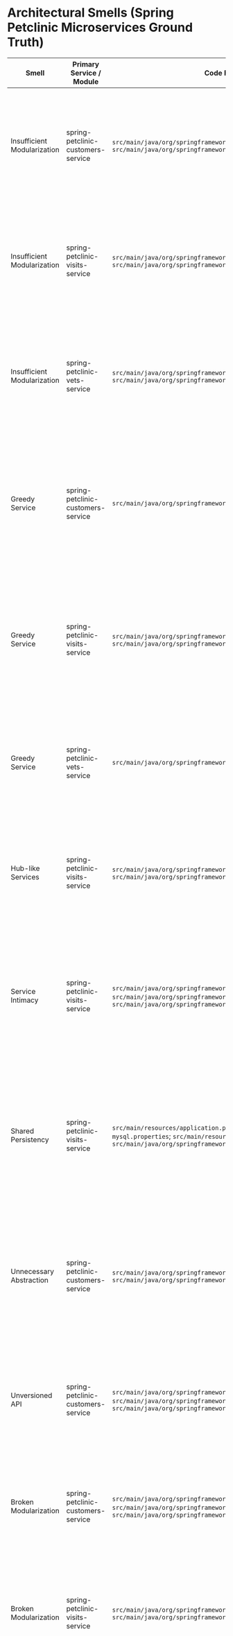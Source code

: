 # Architectural Smells (Spring Petclinic Microservices Ground Truth)

| Smell | Primary Service / Module | Code File Path (if applicable) | Code Line(s) | Labeling justification in details |
| --- | --- | --- | --- | --- |
| Insufficient Modularization | spring-petclinic-customers-service | `src/main/java/org/springframework/samples/petclinic/owner/OwnerController.java`; `src/main/java/org/springframework/samples/petclinic/owner/PetController.java` | OwnerController.java:L73-L175; PetController.java:L62-L180 | Owner search, profile updates, pet registration, and validation all run from the same Spring MVC module, so distinct customer bounded contexts are collapsed into one deployment. |
| Insufficient Modularization | spring-petclinic-visits-service | `src/main/java/org/springframework/samples/petclinic/owner/VisitController.java`; `src/main/java/org/springframework/samples/petclinic/owner/Owner.java` | VisitController.java:L62-L102; Owner.java:L65-L175 | Visit scheduling is implemented inside the owner package and mutates the owner aggregate directly, preventing the visits feature from standing alone as its own module. |
| Insufficient Modularization | spring-petclinic-vets-service | `src/main/java/org/springframework/samples/petclinic/vet/VetController.java`; `src/main/java/org/springframework/samples/petclinic/vet/Vets.java` | VetController.java:L44-L75; Vets.java:L31-L41 | The vets slice mixes HTML rendering, REST responses, pagination helpers, and a bespoke wrapper class inside a single controller package instead of separating responsibilities. |
| Greedy Service | spring-petclinic-customers-service | `src/main/java/org/springframework/samples/petclinic/owner/PetController.java` | PetController.java:L62-L180 | `PetController` orchestrates owner lookups, pet-type loading, duplicate-name checks, validation, and persistence of the owner aggregate in one transaction script rather than delegating to specialized services. |
| Greedy Service | spring-petclinic-visits-service | `src/main/java/org/springframework/samples/petclinic/owner/VisitController.java`; `src/main/java/org/springframework/samples/petclinic/owner/Owner.java` | VisitController.java:L62-L102; Owner.java:L165-L175 | The visit controller preloads owners, constructs visits, handles validation failures, updates the owner entity, and persists it, accumulating workflow and persistence responsibilities in a single class. |
| Greedy Service | spring-petclinic-vets-service | `src/main/java/org/springframework/samples/petclinic/vet/VetController.java` | VetController.java:L44-L75 | `VetController` performs pagination, prepares HTML model attributes, and builds REST payloads while directly invoking the repository, concentrating multiple concerns in one controller. |
| Hub-like Services | spring-petclinic-visits-service | `src/main/java/org/springframework/samples/petclinic/owner/VisitController.java`; `src/main/java/org/springframework/samples/petclinic/owner/OwnerRepository.java` | VisitController.java:L44-L102; OwnerRepository.java:L37-L61 | Every visit flow retrieves and saves data through `OwnerRepository`, so the repository becomes the central hub for both customer and visit concerns. |
| Service Intimacy | spring-petclinic-visits-service | `src/main/java/org/springframework/samples/petclinic/owner/VisitController.java`; `src/main/java/org/springframework/samples/petclinic/owner/Owner.java`; `src/main/java/org/springframework/samples/petclinic/owner/Pet.java` | VisitController.java:L62-L102; Owner.java:L165-L175; Pet.java:L57-L84 | Visit orchestration reaches into owner and pet collections, adding visits through `Owner.addVisit` and `Pet.addVisit`, exposing intimate knowledge of the customer aggregate internals. |
| Shared Persistency | spring-petclinic-visits-service | `src/main/resources/application.properties`; `src/main/resources/application-mysql.properties`; `src/main/resources/application-postgres.properties`; `src/main/java/org/springframework/samples/petclinic/owner/Visit.java` | application.properties:L1-L11; application-mysql.properties:L1-L7; application-postgres.properties:L1-L7; Visit.java:L35-L67 | All profiles point at the shared `petclinic` schema, and the Visit entity maps into that datasource alongside owners and pets, so the visits module writes to the same physical database as the customer domain. |
| Unnecessary Abstraction | spring-petclinic-customers-service | `src/main/java/org/springframework/samples/petclinic/owner/PetTypeFormatter.java`; `src/main/java/org/springframework/samples/petclinic/owner/PetController.java` | PetTypeFormatter.java:L36-L60; PetController.java:L62-L124 | The formatter bean re-queries every pet type to map names to entities even though the controller already exposes typed `PetType` options, adding a redundant abstraction that mirrors repository access without extra behavior. |
| Unversioned API | spring-petclinic-customers-service | `src/main/java/org/springframework/samples/petclinic/owner/OwnerController.java`; `src/main/java/org/springframework/samples/petclinic/owner/PetController.java`; `src/main/java/org/springframework/samples/petclinic/owner/VisitController.java` | OwnerController.java:L73-L175; PetController.java:L99-L158; VisitController.java:L84-L101 | Customer, pet, and visit endpoints live directly under `/owners`, `/pets`, and `/visits` URIs, leaving no version prefix to evolve contracts without breaking existing consumers. |
| Broken Modularization | spring-petclinic-customers-service | `src/main/java/org/springframework/samples/petclinic/owner/Owner.java`; `src/main/java/org/springframework/samples/petclinic/owner/Pet.java`; `src/main/java/org/springframework/samples/petclinic/owner/VisitController.java` | Owner.java:L65-L175; Pet.java:L57-L84; VisitController.java:L62-L102 | Customer aggregates cascade persistence to pets and visits while the visit controller persists through the owner entity, tying multiple domains into the same module. |
| Broken Modularization | spring-petclinic-visits-service | `src/main/java/org/springframework/samples/petclinic/owner/VisitController.java`; `src/main/java/org/springframework/samples/petclinic/owner/Owner.java` | VisitController.java:L62-L102; Owner.java:L165-L175 | Visit logic sits inside the owner package and writes through owner entities, so adjusting visits requires editing customer classes, signaling a broken boundary. |
| Broken Modularization | spring-petclinic-vets-service | `src/main/java/org/springframework/samples/petclinic/vet/VetController.java`; `src/main/java/org/springframework/samples/petclinic/vet/Vets.java` | VetController.java:L44-L75; Vets.java:L31-L41 | Presentation adapters, REST serialization, and data wrappers for vets all live together, preventing the vets module from isolating UI and API concerns. |
| Cyclic Dependency | spring-petclinic-visits-service | `src/main/java/org/springframework/samples/petclinic/owner/VisitController.java`; `src/main/java/org/springframework/samples/petclinic/owner/Owner.java`; `src/main/java/org/springframework/samples/petclinic/owner/Pet.java` | VisitController.java:L62-L102; Owner.java:L98-L175; Pet.java:L57-L84 | `VisitController` persists new visits by invoking `Owner.addVisit` from the customers aggregate, which updates `Pet` visit collections that embed the `Visit` entity; the visits endpoint therefore depends on the customer domain while the customer aggregate stores visits, forming a mutual dependency even though the customers service exposes no additional outbound cycle. |
